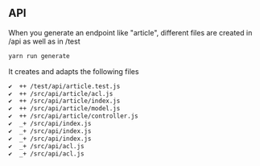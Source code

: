 ## API

When you generate an endpoint like "article", different files are created in /api as well as in /test

```sh
yarn run generate
```

It creates and adapts the following files

```sh
✔  ++ /test/api/article.test.js
✔  ++ /src/api/article/acl.js
✔  ++ /src/api/article/index.js
✔  ++ /src/api/article/model.js
✔  ++ /src/api/article/controller.js
✔  _+ /src/api/index.js
✔  _+ /src/api/index.js
✔  _+ /src/api/index.js
✔  _+ /src/api/acl.js
✔  _+ /src/api/acl.js
```

